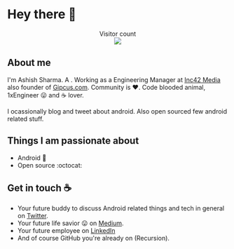# Hey there :wave:

<p align="center"> 
  Visitor count<br>
  <img src="https://profile-counter.glitch.me/AshishSharma94/count.svg" />
</p>

## About me

I'm Ashish Sharma. A . Working as a Engineering Manager at <a href="https://inc42.com">Inc42 Media</a> also founder of <a href="https://gipcus.com/en">Gipcus.com</a>. Community is :heart:. Code blooded animal, 1xEngineer :stuck_out_tongue: and :coffee: lover. 

I ocassionally blog and tweet about android. Also open sourced few android related stuff.  


## Things I am passionate about

- Android :robot:
- Open source :octocat:

## Get in touch :coffee:

- Your future buddy to discuss Android related things and tech in general on [Twitter](https://twitter.com/ashishs029).
- Your future life savior :stuck_out_tongue: on [Medium](https://medium.com/@er.ashish029).
- Your future employee on [LinkedIn](https://www.linkedin.com/in/ashish-sharma-71938b147/)
- And of course GitHub you're already on (Recursion).


<!--
**sagar-viradiya/sagar-viradiya** is a ✨ _special_ ✨ repository because its `README.md` (this file) appears on your GitHub profile.

Here are some ideas to get you started:

- 🔭 I’m currently working on ...
- 🌱 I’m currently learning ...
- 👯 I’m looking to collaborate on ...
- 🤔 I’m looking for help with ...
- 💬 Ask me about ...
- 📫 How to reach me: ...
- 😄 Pronouns: ...
- ⚡ Fun fact: ...
-->
